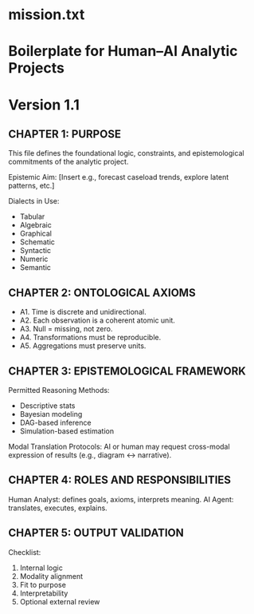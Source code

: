 # mission.txt
# Boilerplate for Human–AI Analytic Projects
# Version 1.1

## CHAPTER 1: PURPOSE
This file defines the foundational logic, constraints, and epistemological commitments of the analytic project.

Epistemic Aim: [Insert e.g., forecast caseload trends, explore latent patterns, etc.]

Dialects in Use:
- Tabular
- Algebraic
- Graphical
- Schematic
- Syntactic
- Numeric
- Semantic

## CHAPTER 2: ONTOLOGICAL AXIOMS
- A1. Time is discrete and unidirectional.
- A2. Each observation is a coherent atomic unit.
- A3. Null = missing, not zero.
- A4. Transformations must be reproducible.
- A5. Aggregations must preserve units.

## CHAPTER 3: EPISTEMOLOGICAL FRAMEWORK
Permitted Reasoning Methods:
- Descriptive stats
- Bayesian modeling
- DAG-based inference
- Simulation-based estimation

Modal Translation Protocols:
AI or human may request cross-modal expression of results (e.g., diagram ↔ narrative).

## CHAPTER 4: ROLES AND RESPONSIBILITIES
Human Analyst: defines goals, axioms, interprets meaning.
AI Agent: translates, executes, explains.

## CHAPTER 5: OUTPUT VALIDATION
Checklist:
1. Internal logic
2. Modality alignment
3. Fit to purpose
4. Interpretability
5. Optional external review
